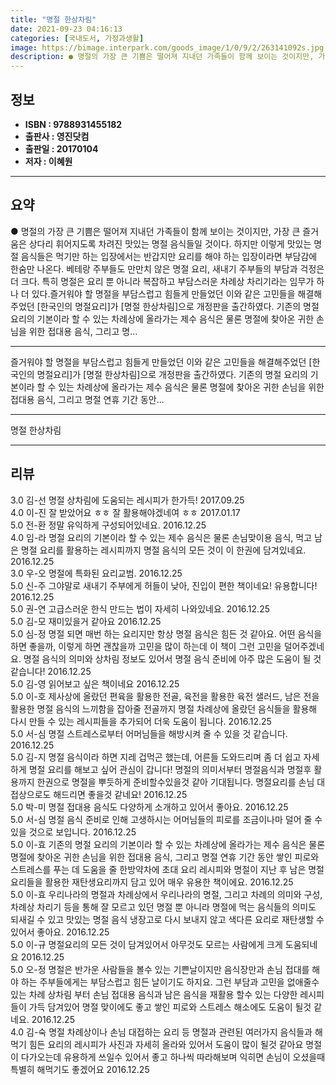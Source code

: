 ```yaml
---
title: "명절 한상차림"
date: 2021-09-23 04:16:13
categories: [국내도서, 가정과생활]
image: https://bimage.interpark.com/goods_image/1/0/9/2/263141092s.jpg
description: ● 명절의 가장 큰 기쁨은 떨어져 지내던 가족들이 함께 보이는 것이지만, 가장 큰 즐거움은 상다리 휘어지도록 차려진 맛있는 명절 음식들일 것이다. 하지만 이렇게 맛있는 명절 음식들은 먹기만 하는 입장에서는 반갑지만 요리를 해야 하는 입장이라면 부담감에 한숨만 나온다. 베테랑 주부들도
---
```


## **정보**

- **ISBN : 9788931455182**
- **출판사 : 영진닷컴**
- **출판일 : 20170104**
- **저자 : 이혜원**

------



## **요약**

●  명절의 가장 큰 기쁨은 떨어져 지내던 가족들이 함께 보이는 것이지만, 가장 큰 즐거움은 상다리 휘어지도록 차려진 맛있는 명절 음식들일 것이다. 하지만 이렇게 맛있는 명절 음식들은 먹기만 하는 입장에서는 반갑지만 요리를 해야 하는 입장이라면 부담감에 한숨만 나온다. 베테랑 주부들도 만만치 않은 명절 요리, 새내기 주부들의 부담과 걱정은 더 크다. 특히 명절은 요리 뿐 아니라 복잡하고 부담스러운 차례상 차리기라는 임무가 하나 더 있다.즐거워야 할 명절을 부담스럽고 힘들게 만들었던 이와 같은 고민들을 해결해주었던 [한국인의 명절요리]가 [명절 한상차림]으로 개정판을 출간하였다. 기존의 명절 요리의 기본이라 할 수 있는 차례상에 올라가는 제수 음식은 물론 명절에 찾아온 귀한 손님을 위한 접대용 음식, 그리고 명...

------

즐거워야 할 명절을 부담스럽고 힘들게 만들었던 이와 같은 고민들을 해결해주었던 [한국인의 명절요리]가 [명절 한상차림]으로 개정판을 출간하였다. 기존의 명절 요리의 기본이라 할 수 있는 차례상에 올라가는 제수 음식은 물론 명절에 찾아온 귀한 손님을 위한 접대용 음식, 그리고 명절 연휴 기간 동안... 

------


명절 한상차림 

------


## **리뷰** 

3.0 김-선 명절 상차림에 도움되는 레시피가 한가득! 2017.09.25 <br/>4.0 이-진 잘 받았어요 ㅎㅎ 잘 활용해야겠네여 ㅎㅎ 2017.01.17 <br/>5.0 전-환 정말 유익하게 구성되어있네요. 2016.12.25 <br/>4.0 임-라 명절 요리의 기본이라 할 수 있는 제수 음식은 물론 손님맞이용 음식, 먹고 남은 명절 요리를 활용하는 레시피까지 명절 음식의 모든 것이 이 한권에 담겨있네요. 2016.12.25 <br/>3.0 우-오 명절에 특화된 요리교범. 2016.12.25 <br/>5.0 신-주 그야말로 새내기 주부에게 허들이 낮아, 진입이 편한 책이네요! 유용합니다! 2016.12.25 <br/>5.0 권-연 고급스러운 한식 만드는 법이 자세히 나와있네요. 2016.12.25 <br/>5.0 김-모 재미있을거 같아요 2016.12.25 <br/>5.0 심-정 명절 되면 매번 하는 요리지만 항상 명절 음식은 힘든 것 같아요. 어떤 음식을 하면 좋을까, 이렇게 하면 괜찮을까 고민을 많이 하는데 이 책이 그런 고민을 덜어주겠네요. 명절 음식의 의미와 상차림 정보도 있어서 명절 음식 준비에 아주 많은 도움이 될 것 같습니다! 2016.12.25 <br/>5.0 김-영 읽어보고 싶은 책이네요 2016.12.25 <br/>5.0 이-호 제사상에 올랐던 편육을 활용한 전골, 육전을 활용한 육전 샐러드, 남은 전을 활용한 명절 음식의 느끼함을 잡아줄 전골까지 명절 차례상에 올랐던 음식들을 활용해 다시 만들 수 있는 레시피들을 추가되어 더욱 도움이 됩니다. 2016.12.25 <br/>5.0 서-심 명절 스트레스로부터 어머님들을 해방시켜 줄 수 있을 것 같습니다. 2016.12.25 <br/>5.0 김-지 명절 음식이라 하면 지레 겁먹곤 했는데, 어른들 도와드리며 좀 더 쉽고 자세하게 명절 요리를 해보고 싶어 관심이 갑니다! 명절의 의미서부터 명절음식과 명절후 활용까지 한권으로 명절을 뿌듯하게 준비할수있을것 같아 기대됩니다. 명절요리를 손님 대접상으로도 해드리면 좋을것 같네요! 2016.12.25 <br/>5.0 박-미 명절 접대용 음식도 다양하게 소개하고 있어서 좋아요. 2016.12.25 <br/>5.0 서-심 명절 음식 준비로 인해 고생하시는 어머님들의 피로를 조금이나마 덜어 줄 수 있을 것으로 보입니다. 2016.12.25 <br/>5.0 이-효 기존의 명절 요리의 기본이라 할 수 있는 차례상에 올라가는 제수 음식은 물론 명절에 찾아온 귀한 손님을 위한 접대용 음식, 그리고 명절 연휴 기간 동안 쌓인 피로와 스트레스를 푸는 데 도움을 줄 한방약차에 초대 요리 레시피와 명절이 지난 후 남은 명절 요리들을 활용한 재탄생요리까지 담고 있어 매우 유용한 책이에요. 2016.12.25 <br/>5.0 이-효 우리나라의 명절과 차례상에서 우리나라의 명절, 그리고 차례의 의미와 구성, 차례상 차리기 등을 통해 잘 모르고 있던 명절 뿐 아니라 명절에 먹는 음식들의 의미도 되새길 수 있고 맛있는 명절 음식 냉장고로 다시 보내지 않고 색다른 요리로 재탄생할 수 있어서  좋아요. 2016.12.25 <br/>5.0 이-규 명절요리의 모든 것이 담겨있어서 아무것도 모르는 사람에게 크게 도움되네요 2016.12.25 <br/>5.0 오-정 명절은 반가운 사람들을 볼수 있는 기쁜날이지만 음식장만과 손님 접대를 해야 하는 주부들에게는 부담스럽고 힘든 날이기도 하지요. 그런 부담과 고민을 없애줄수 있는 차례 상차림 부터 손님 접대용 음식과 남은 음식을 재활용 할수 있는 다양한 레시피들이 가득 담겨있어 명절 맞이에도 좋고 쌓인 피로와 스트레스 해소에도 도움이 될것 같네요. 2016.12.25 <br/>4.0 김-숙 명절 차례상이나 손님 대접하는 요리 등 명절과 관련된 여러가지 음식들과 해먹기 힘든 요리의 레시피가 사진과 자세히 올라와 있어서 도움이 많이 될것 같아요 명절이 다가오는데 유용하게 쓰일수 있어서 좋고 하나씩 따라해보며 익히면 손님이 오셨을때 특별히 해먹기도 좋겠어요 2016.12.25 <br/>